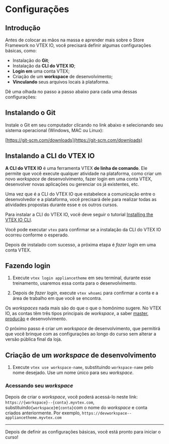 # Configurações

## Introdução

Antes de colocar as mãos na massa e aprender mais sobre o Store Framework no VTEX IO, você precisará definir algumas configurações básicas, como:

- Instalação do **Git**;
- Instalação da **CLI do VTEX IO**;
- **Login em** uma conta VTEX;
- Criação de um **workspace** de desenvolvimento;
- **Vinculando** seus arquivos locais à plataforma.

Dê uma olhada no passo a passo abaixo para cada uma dessas configurações:

## Instalando o Git

Instale o Git em seu computador clicando no link abaixo e selecionando seu sistema operacional (Windows, MAC ou Linux):

[https://git-scm.com/downloads](https://git-scm.com/downloads)

## Instalando a CLI do VTEX IO

**A CLI do VTEX IO** é uma ferramenta VTEX **de linha de comando**. Ele permite que você execute qualquer atividade na plataforma, como criar um novo _workspace_ de desenvolvimento, fazer login em uma conta VTEX, desenvolver novas aplicações ou gerenciar os já existentes, etc.

Uma vez que é a CLI do VTEX IO que estabelece a comunicação entre o desenvolvedor e a plataforma, você precisará dele para realizar todas as atividades propostas durante esse e os outros cursos.

Para instalar a CLI do VTEX IO, você deve seguir o tutorial [Installing the VTEX IO CLI](https://developers.vtex.com/vtex-developer-docs/docs/vtex-io-documentation-vtex-io-cli-install). 

Você pode executar `vtex` para confirmar se a instalação da CLI do VTEX IO ocorreu conforme o esperado.

Depois de instalado com sucesso, a próxima etapa é _fazer login_ em uma conta VTEX.

## Fazendo login

1. Execute `vtex login appliancetheme` em seu terminal, durante esse treinamento, usaremos essa conta para o desenvolvimento.

2. Depois de _fazer login_, execute `vtex whoami` para confirmar a conta e a área de trabalho em que você se encontra.

Os _workspaces_ nada mais são do que o que o homônimo sugere. No VTEX IO, as contas têm três tipos principais de _workspace_, a saber [master](https://developers.vtex.com/vtex-developer-docs/docs/vtex-io-documentation-promoting-a-workspace-to-master), [produção](https://developers.vtex.com/vtex-developer-docs/docs/vtex-io-documentation-creating-a-production-workspace) e desenvolvimento.

O próximo passo é criar um _workspace_ de desenvolvimento, que permitirá que você brinque com as configurações ao longo do curso sem alterar a versão pública final da loja.

## Criação de um _workspace_ de desenvolvimento

1. Execute `vtex use workspace-name`, substituindo `workspace-name` pelo nome desejado. Use um nome único para seu _workspace_.

### Acessando seu _workspace_

Depois de criar o _workspace_, você poderá acessá-lo neste link: `https://{workspace}--{conta}.myvtex.com`, substituindo`{workspace}`e`{conta}`com o nome do _workspace_ e conta criados anteriormente. Por exemplo, `https://devworkspace--appliancetheme.myvtex.com`

---

Depois de definir as configurações básicas, você está pronto para iniciar o curso!

